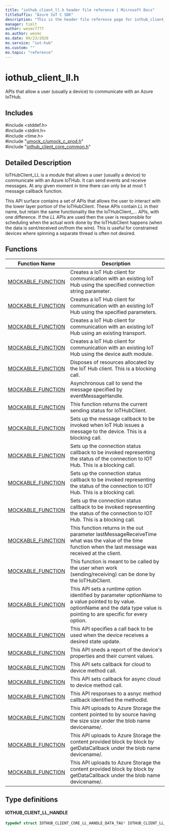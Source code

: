 ```yaml
---                             
title: "iothub_client_ll.h header file reference | Microsoft Docs" 
titleSuffix: "Azure IoT C SDK"            
description: "This is the header file reference page for iothub_client_ll.h in the Azure IoT C SDK. This SDK is used with Azure IoT Hub and Azure IoT Hub Device Provisioning Service"            
manager: timlt                 
author: wesmc7777              
ms.author: wesmc               
ms.date: 09/23/2020                    
ms.service: "iot-hub"             
ms.custom: ""                
ms.topic: "reference"        
---                            
```


# iothub_client_ll.h 

APIs that allow a user (usually a device) to communicate with an Azure IoTHub.

## Includes

\#include <stddef.h>  
\#include <stdint.h>  
\#include <time.h>  
\#include "[umock_c/umock_c_prod.h](umock-c-prod-h.md)"  
\#include "[iothub_client_core_common.h](iothub-client-core-common-h.md)"  

## Detailed Description

IoTHubClient_LL is a module that allows a user (usually a device) to communicate with an Azure IoTHub. It can send events and receive messages. At any given moment in time there can only be at most 1 message callback function.

This API surface contains a set of APIs that allows the user to interact with the lower layer portion of the IoTHubClient. These APIs contain _LL_ in their name, but retain the same functionality like the IoTHubClient_... APIs, with one difference. If the _LL_ APIs are used then the user is responsible for scheduling when the actual work done by the IoTHubClient happens (when the data is sent/received on/from the wire). This is useful for constrained devices where spinning a separate thread is often not desired.

## Functions

Function Name                  | Description                                
--------------------------------|---------------------------------------------
[MOCKABLE_FUNCTION](./iothub-client-ll-h/mockable-function.md)            | Creates a IoT Hub client for communication with an existing IoT Hub using the specified connection string parameter.
[MOCKABLE_FUNCTION](./iothub-client-ll-h/mockable-function.md)            | Creates a IoT Hub client for communication with an existing IoT Hub using the specified parameters.
[MOCKABLE_FUNCTION](./iothub-client-ll-h/mockable-function.md)            | Creates a IoT Hub client for communication with an existing IoT Hub using an existing transport.
[MOCKABLE_FUNCTION](./iothub-client-ll-h/mockable-function.md)            | Creates a IoT Hub client for communication with an existing IoT Hub using the device auth module.
[MOCKABLE_FUNCTION](./iothub-client-ll-h/mockable-function.md)            | Disposes of resources allocated by the IoT Hub client. This is a blocking call.
[MOCKABLE_FUNCTION](./iothub-client-ll-h/mockable-function.md)            | Asynchronous call to send the message specified by eventMessageHandle.
[MOCKABLE_FUNCTION](./iothub-client-ll-h/mockable-function.md)            | This function returns the current sending status for IoTHubClient.
[MOCKABLE_FUNCTION](./iothub-client-ll-h/mockable-function.md)            | Sets up the message callback to be invoked when IoT Hub issues a message to the device. This is a blocking call.
[MOCKABLE_FUNCTION](./iothub-client-ll-h/mockable-function.md)            | Sets up the connection status callback to be invoked representing the status of the connection to IOT Hub. This is a blocking call.
[MOCKABLE_FUNCTION](./iothub-client-ll-h/mockable-function.md)            | Sets up the connection status callback to be invoked representing the status of the connection to IOT Hub. This is a blocking call.
[MOCKABLE_FUNCTION](./iothub-client-ll-h/mockable-function.md)            | Sets up the connection status callback to be invoked representing the status of the connection to IOT Hub. This is a blocking call.
[MOCKABLE_FUNCTION](./iothub-client-ll-h/mockable-function.md)            | This function returns in the out parameter lastMessageReceiveTime what was the value of the time function when the last message was received at the client.
[MOCKABLE_FUNCTION](./iothub-client-ll-h/mockable-function.md)            | This function is meant to be called by the user when work (sending/receiving) can be done by the IoTHubClient.
[MOCKABLE_FUNCTION](./iothub-client-ll-h/mockable-function.md)            | This API sets a runtime option identified by parameter optionName to a value pointed to by value. optionName and the data type value is pointing to are specific for every option.
[MOCKABLE_FUNCTION](./iothub-client-ll-h/mockable-function.md)            | This API specifies a call back to be used when the device receives a desired state update.
[MOCKABLE_FUNCTION](./iothub-client-ll-h/mockable-function.md)            | This API sneds a report of the device's properties and their current values.
[MOCKABLE_FUNCTION](./iothub-client-ll-h/mockable-function.md)            | This API sets callback for cloud to device method call.
[MOCKABLE_FUNCTION](./iothub-client-ll-h/mockable-function.md)            | This API sets callback for async cloud to device method call.
[MOCKABLE_FUNCTION](./iothub-client-ll-h/mockable-function.md)            | This API responses to a asnyc method callback identified the methodId.
[MOCKABLE_FUNCTION](./iothub-client-ll-h/mockable-function.md)            | This API uploads to Azure Storage the content pointed to by source having the size size under the blob name devicename/.
[MOCKABLE_FUNCTION](./iothub-client-ll-h/mockable-function.md)            | This API uploads to Azure Storage the content provided block by block by getDataCallback under the blob name devicename/.
[MOCKABLE_FUNCTION](./iothub-client-ll-h/mockable-function.md)            | This API uploads to Azure Storage the content provided block by block by getDataCallback under the blob name devicename/.

## Type definitions

#### IOTHUB_CLIENT_LL_HANDLE

```C
typedef struct IOTHUB_CLIENT_CORE_LL_HANDLE_DATA_TAG* IOTHUB_CLIENT_LL_HANDLE;
```

